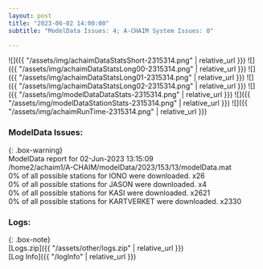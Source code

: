 ```yaml
---
layout: post
title: "2023-06-02 14:00:00"
subtitle: "ModelData Issues: 4; A-CHAIM System Issues: 0"

---
```


![]({{ "/assets/img/achaimDataStatsShort-2315314.png" | relative_url }})
![]({{ "/assets/img/achaimDataStatsLong00-2315314.png" | relative_url }})
![]({{ "/assets/img/achaimDataStatsLong01-2315314.png" | relative_url }})
![]({{ "/assets/img/achaimDataStatsLong02-2315314.png" | relative_url }})
![]({{ "/assets/img/modelDataDataStats-2315314.png" | relative_url }})
![]({{ "/assets/img/modelDataStationStats-2315314.png" | relative_url }})
![]({{ "/assets/img/achaimRunTime-2315314.png" | relative_url }})


### ModelData Issues:  
  
{: .box-warning}  
 ModelData report for 02-Jun-2023 13:15:09   
 /home2/achaim1/A-CHAIM/modelData/2023/153/13/modelData.mat   
 0% of all possible stations for IONO were downloaded. x26   
 0% of all possible stations for JASON were downloaded. x4   
 0% of all possible stations for KASI were downloaded. x2621   
 0% of all possible stations for KARTVERKET were downloaded. x2330   
  


### Logs:  
  
{: .box-note}  
[Logs.zip]({{ "/assets/other/logs.zip" | relative_url }})  
[Log Info]({{ "/logInfo" | relative_url }})  
